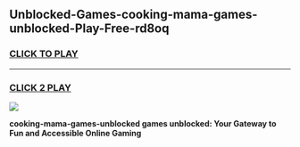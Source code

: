 
## Unblocked-Games-cooking-mama-games-unblocked-Play-Free-rd8oq
<h3>
<a href="https://premium76.site?title=cooking-mama-games-unblocked&ref=18A1">CLICK TO PLAY</a></h3>
<hr>

<h3>
<a href="https://premium76.site?title=cooking-mama-games-unblocked&ref=18A1">CLICK 2 PLAY</a>
  
</h3>

<a href="https://premium76.site?title=cooking-mama-games-unblocked&ref=18A1"><img src="https://clearcache.store/games.png"></a>


**cooking-mama-games-unblocked games unblocked: Your Gateway to Fun and Accessible Online Gaming**
